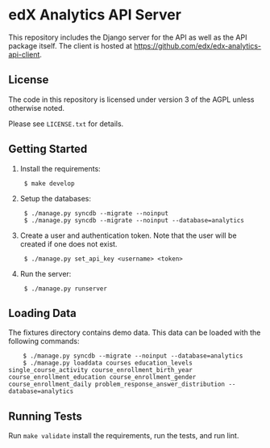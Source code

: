 edX Analytics API Server
========================

This repository includes the Django server for the API as well as the API package itself. The client is hosted at
https://github.com/edx/edx-analytics-api-client.

License
-------
The code in this repository is licensed under version 3 of the AGPL unless otherwise noted.

Please see `LICENSE.txt` for details.

Getting Started
---------------

1. Install the requirements:
 
        $ make develop
        
2. Setup the databases:

        $ ./manage.py syncdb --migrate --noinput
        $ ./manage.py syncdb --migrate --noinput --database=analytics

3. Create a user and authentication token. Note that the user will be created if one does not exist.

        $ ./manage.py set_api_key <username> <token>

4. Run the server:

        $ ./manage.py runserver

Loading Data
------------
The fixtures directory contains demo data. This data can be loaded with the following commands:

        $ ./manage.py syncdb --migrate --noinput --database=analytics
        $ ./manage.py loaddata courses education_levels single_course_activity course_enrollment_birth_year course_enrollment_education course_enrollment_gender course_enrollment_daily problem_response_answer_distribution --database=analytics

Running Tests
-------------

Run `make validate` install the requirements, run the tests, and run lint.
